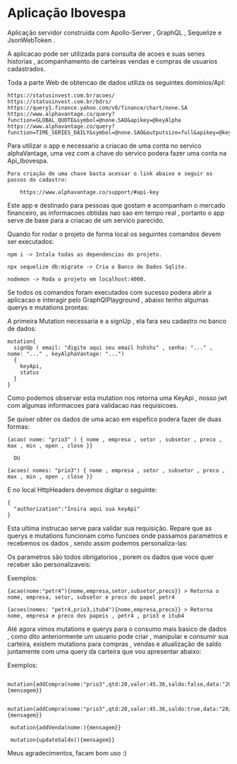 # Aplicação Ibovespa

Aplicação servidor construida com Apollo-Server , GraphQL , Sequelize e JsonWebToken . 

A aplicacao pode ser utilizada para consulta de acoes e suas series historias , acompanhamento de carteiras vendas e compras de usuarios cadastrados.

Toda a parte Web de obtencao de dados utiliza os seguintes dominios/ApI:

    https://statusinvest.com.br/acoes/
    https://statusinvest.com.br/bdrs/
    https://query1.finance.yahoo.com/v8/finance/chart/none.SA
    https://www.alphavantage.co/query?function=GLOBAL_QUOTE&symbol=@none.SAO&apikey=@keyAlpha
    https://www.alphavantage.co/query?function=TIME_SERIES_DAILY&symbol=@none.SAO&outputsize=full&apikey=@keyAlpha

Para utilizar o app e necessario a criacao de uma conta no servico alphaVantage, uma vez com a chave do servico podera fazer uma conta na Api_Ibovespa.

    Para criação de uma chave basta acessar o link abaixo e seguir os passos do cadastro:
    
        https://www.alphavantage.co/support/#api-key

Este app e destinado para pessoas que gostam e acompanham o mercado financeiro, as informacoes obtidas nao sao em tempo real , portanto o app serve de base para a criacao de um servico parecido.

Quando for rodar o projeto de forma local os seguintes comandos devem ser executados:

    npm i -> Intala todas as dependencias do projeto.
    
    npx sequelize db:migrate -> Cria o Banco de Dados Sqlite.
    
    nodemon -> Roda o projeto em localhost:4000.

Se todos os comandos foram executados com sucesso podera abrir a aplicacao e interagir pelo GraphQlPlayground , abaixo tenho algumas querys e mutations prontas:

A primeira Mutation necessaria e a signUp , ela fara seu cadastro no banco de dados:

    mutation{ 
      signUp ( email: "digite aqui seu email hshshs" , senha: "..." , nome: "..." , keyAlphaVantage: "...") 
      {
        keyApi,
        status 
      }
    }

Como podemos observar esta mutation nos retorna uma KeyApi , nosso jwt com algumas informacoes para validacao nas requisicoes.

Se quiser obter os dados de uma acao em espefico podera fazer de duas formas:

    {acao( nome: "prio3" ) { nome , empresa , setor , subsetor , preco , max , min , open , close }}

      OU 
  
    {acoes( nomes: "prio3") { nome , empresa , setor , subsetor , preco , max , min , open , close }}

E no local HttpHeaders devemos digitar o seguinte:

    {
      "authorization":"Insira aqui sua keyApi"
    }

Esta ultima instrucao serve para validar sua requisição. Repare que as querys e mutations funcionam como funcoes onde passamos parametros e recebemos os dados , sendo assim podemos personaliza-las:

Os parametros são todos obrigatorios , porem os dados que voce quer receber são personalizaveis:

 Exemplos:
  
    {acao(nome:"petr4"){nome,empresa,setor,subsetor,preco}} > Retorna o nome, empresa, setor, subsetor e preco do papel petr4
    
    {acoes(nomes: "petr4,prio3,itub4"){nome,empresa,preco}} > Retorna nome, empresa e preco dos papeis , petr4 , prio3 e itub4
    
Até agora vimos mutations e querys para o consumo mais basico de dados , como dito anteriormente um usuario pode criar , manipular e consumir sua carteira,
existem mutations para compras , vendas e atualização de saldo juntamente com uma query da carteira que vou apresentar abaixo:

   Exemplos:

     mutation{addCompra(nome:"prio3",qtd:20,valor:45.36,saldo:false,data:"20/12/2020"){mensagem}}
      
     mutation(addCompra(nome:"prio3",qtd:20,valor:45.36,saldo:true,data:"20/12/2020"){mensagem}}
    
     mutation{addVenda(nome:){mensagem}}
      
     mutation{updateSaldo(){mensagem}}

Meus agradecimentos, facam bom uso :)



